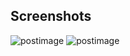 ## Screenshots

<img src='https://s29.postimg.org/8gdjsre83/Screen_Shot_2017_02_08_at_11_46_08_PM.png' border='0' alt='postimage'/>
<img src='https://s24.postimg.org/auid5ac7l/Screen_Shot_2017_02_08_at_11_51_00_PM.png' border='0' alt='postimage'/>

<blockquote class="imgur-embed-pub" lang="en" data-id="MKMnaET"><a href="//imgur.com/MKMnaET"></a></blockquote><script async src="//s.imgur.com/min/embed.js" charset="utf-8"></script>